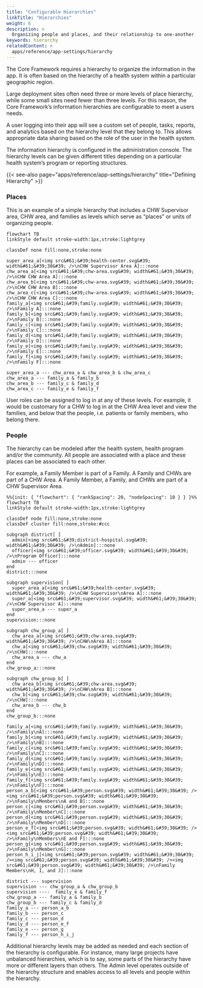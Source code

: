 ```yaml
---
title: "Configurable Hierarchies"
linkTitle: "Hierarchies"
weight: 6
description: >
  Organizing people and places, and their relationship to one-another
keywords: hierarchy
relatedContent: >
  apps/reference/app-settings/hierarchy
---
```


The Core Framework requires a hierarchy to organize the information in the app. It is often based on the hierarchy of a health system within a particular geographic region. 

Large deployment sites often need three or more levels of place hierarchy, while some small sites need fewer than three levels. For this reason, the Core Framework’s information hierarchies are configurable to meet a users needs.

A user logging into their app will see a custom set of people, tasks, reports, and analytics based on the hierarchy level that they belong to. This allows appropriate data sharing based on the role of the user in the health system. 

The information hierarchy is configured in the administration console. The hierarchy levels can be given different titles depending on a particular health system’s program or reporting structures. 

{{< see-also page="apps/reference/app-settings/hierarchy" title="Defining Hierarchy" >}}


### Places

This is an example of a simple hierarchy that includes a CHW Supervisor area, CHW area, and families as levels which serve as “places” or units of organizing people. 

```mermaid
flowchart TB
linkStyle default stroke-width:1px,stroke:lightgrey

classDef none fill:none,stroke:none

super_area_a[<img src&#61;&#39;health-center.svg&#39; width&#61;&#39;30&#39; />\nCHW Supervisor Area A]:::none
chw_area_a[<img src&#61;&#39;chw-area.svg&#39; width&#61;&#39;30&#39; />\nCHW CHW Area A]:::none
chw_area_b[<img src&#61;&#39;chw-area.svg&#39; width&#61;&#39;30&#39; />\nCHW CHW Area B]:::none
chw_area_c[<img src&#61;&#39;chw-area.svg&#39; width&#61;&#39;30&#39; />\nCHW CHW Area C]:::none
family_a[<img src&#61;&#39;family.svg&#39; width&#61;&#39;30&#39; />\nFamily A]:::none
family_b[<img src&#61;&#39;family.svg&#39; width&#61;&#39;30&#39; />\nFamily B]:::none
family_c[<img src&#61;&#39;family.svg&#39; width&#61;&#39;30&#39; />\nFamily C]:::none
family_d[<img src&#61;&#39;family.svg&#39; width&#61;&#39;30&#39; />\nFamily D]:::none
family_e[<img src&#61;&#39;family.svg&#39; width&#61;&#39;30&#39; />\nFamily E]:::none
family_f[<img src&#61;&#39;family.svg&#39; width&#61;&#39;30&#39; />\nFamily F]:::none

super_area_a --- chw_area_a & chw_area_b & chw_area_c
chw_area_a --- family_a & family_b
chw_area_b --- family_c & family_d
chw_area_c --- family_e & family_f
```

User roles can be assigned to log in at any of these levels. For example, it would be customary for a CHW to log in at the CHW Area level and view the families, and below that the people, i.e. patients or family members, who belong there.

### People

The hierarchy can be modeled after the health system, health program and/or the community.  All people are associated with a place and these places can be associated to each other. 

For example, a Family Member is part of a Family. A Family and CHWs are part of a CHW Area. A Family Member, a Family, and CHWs are part of a CHW Supervisor Area. 

```mermaid
%%{init: { "flowchart": { "rankSpacing": 20, "nodeSpacing": 10 } } }%%
flowchart TB
linkStyle default stroke-width:1px,stroke:lightgrey

classDef node fill:none,stroke:none
classDef cluster fill:none,stroke:#ccc

subgraph district[ ]
  admin[<img src&#61;&#39;district-hospital.svg&#39; width&#61;&#39;30&#39; />\nAdmin]:::none
  officer[<img src&#61;&#39;officer.svg&#39; width&#61;&#39;30&#39; />\nProgram Officer]:::none
  admin --- officer
end
district:::none

subgraph supervision[ ]
  super_area_a[<img src&#61;&#39;health-center.svg&#39; width&#61;&#39;30&#39; />\nCHW Supervisor\nArea A]:::none
  super_a[<img src&#61;&#39;supervisor.svg&#39; width&#61;&#39;30&#39; />\nCHW Supervisor A]:::none
  super_area_a --- super_a
end
supervision:::none

subgraph chw_group_a[ ]
  chw_area_a[<img src&#61;&#39;chw-area.svg&#39; width&#61;&#39;30&#39; />\nCHW\nArea A]:::none
  chw_a[<img src&#61;&#39;chw.svg&#39; width&#61;&#39;30&#39; />\nCHW]:::none
  chw_area_a --- chw_a
end
chw_group_a:::none

subgraph chw_group_b[ ]
  chw_area_b[<img src&#61;&#39;chw-area.svg&#39; width&#61;&#39;30&#39; />\nCHW\nArea B]:::none
  chw_b[<img src&#61;&#39;chw.svg&#39; width&#61;&#39;30&#39; />\nCHW]:::none
  chw_area_b --- chw_b
end
chw_group_b:::none

family_a[<img src&#61;&#39;family.svg&#39; width&#61;&#39;30&#39; />\nFamily\nA]:::none
family_b[<img src&#61;&#39;family.svg&#39; width&#61;&#39;30&#39; />\nFamily\nB]:::none
family_c[<img src&#61;&#39;family.svg&#39; width&#61;&#39;30&#39; />\nFamily\nC]:::none
family_d[<img src&#61;&#39;family.svg&#39; width&#61;&#39;30&#39; />\nFamily\nD]:::none
family_e[<img src&#61;&#39;family.svg&#39; width&#61;&#39;30&#39; />\nFamily\nE]:::none
family_f[<img src&#61;&#39;family.svg&#39; width&#61;&#39;30&#39; />\nFamily\nF]:::none
person_a_b[<img src&#61;&#39;person.svg&#39; width&#61;&#39;30&#39; /><img src&#61;&#39;person.svg&#39; width&#61;&#39;30&#39; />\nFamily\nMembers\nA and B]:::none
person_c[<img src&#61;&#39;person.svg&#39; width&#61;&#39;30&#39; />\nFamily\nMember\nC]:::none
person_d[<img src&#61;&#39;person.svg&#39; width&#61;&#39;30&#39; />\nFamily\nMember\nD]:::none
person_e_f[<img src&#61;&#39;person.svg&#39; width&#61;&#39;30&#39; /><img src&#61;&#39;person.svg&#39; width&#61;&#39;30&#39; />\nFamily\nMembers\nE and F]:::none
person_g[<img src&#61;&#39;person.svg&#39; width&#61;&#39;30&#39; />\nFamily\nMember\nG]:::none
person_h_i_j[<img src&#61;&#39;person.svg&#39; width&#61;&#39;30&#39; /><img src&#61;&#39;person.svg&#39; width&#61;&#39;30&#39; /><img src&#61;&#39;person.svg&#39; width&#61;&#39;30&#39; />\nFamily Members\nH, I, and J]:::none

district --- supervision
supervision --- chw_group_a & chw_group_b 
supervision ----  family_e & family_f
chw_group_a --- family_a & family_b
chw_group_b --- family_c & family_d
family_a --- person_a_b
family_b --- person_c
family_c --- person_d
family_d --- person_e_f
family_e --- person_g
family_f --- person_h_i_j
```

Additional hierarchy levels may be added as needed and each section of the hierarchy is configurable. For instance, many large projects have unbalanced hierarchies, which is to say, some parts of the hierarchy have more or different layers than others.
The Admin level operates outside of the hierarchy structure and enables access to all levels and people within the hierarchy.
